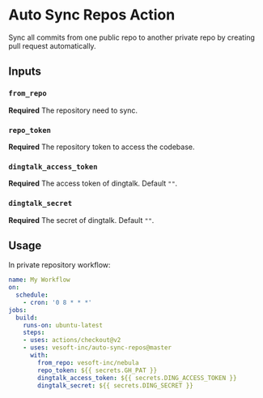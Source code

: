 # Auto Sync Repos Action

Sync all commits from one public repo to another private repo by creating pull request automatically.

## Inputs

### `from_repo`

**Required** The repository need to sync.

### `repo_token`

**Required** The repository token to access the codebase.

### `dingtalk_access_token`

**Required** The access token of dingtalk. Default `""`.

### `dingtalk_secret`

**Required** The secret of dingtalk. Default `""`.

## Usage

In private repository workflow:

```yaml
name: My Workflow
on:
  schedule:
    - cron: '0 8 * * *'
jobs:
  build:
    runs-on: ubuntu-latest
    steps:
    - uses: actions/checkout@v2
    - uses: vesoft-inc/auto-sync-repos@master
      with:
        from_repo: vesoft-inc/nebula
        repo_token: ${{ secrets.GH_PAT }}
        dingtalk_access_token: ${{ secrets.DING_ACCESS_TOKEN }}
        dingtalk_secret: ${{ secrets.DING_SECRET }}
```
